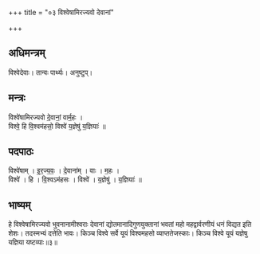 +++
title = "०३ विश्वेषामिरज्यवो देवानां"

+++
## अधिमन्त्रम्
विश्वेदेवाः। तान्वः पार्थ्यः। अनुष्टुप्।

## मन्त्रः
विश्वे॑षामिरज्यवो दे॒वानां॒ वार्म॒हः ।  
विश्वे॒ हि वि॒श्वम॑हसो॒ विश्वे॑ य॒ज्ञेषु॑ य॒ज्ञियाः॑ ॥

## पदपाठः
विश्वे॑षाम् । इ॒र॒ज्य॒वः॒ । दे॒वाना॑म् । वाः । म॒हः ।  
विश्वे॑ । हि । वि॒श्वऽम॑हसः । विश्वे॑ । य॒ज्ञेषु॑ । य॒ज्ञियाः॑ ॥

## भाष्यम्
हे विश्वेषामिरज्यवो भुवनानामीश्वराः देवानां द्योतमानादिगुणयुक्तानां भवतां महो महद्वार्वरणीयं धनं विद्यत इति शेशः। तदस्मभ्यं दत्तेति भावः। किञ्च विश्वे सर्वे यूयं विश्वमहसो व्याप्ततेजस्काः। किञ्च विश्वे यूयं यज्ञेषु यज्ञिया यष्टव्याः॥३॥